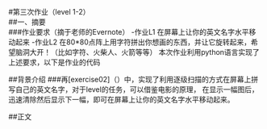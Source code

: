 #第三次作业（level 1-2）  
##一、摘要  
###作业要求（摘于老师的Evernote）
-作业L1 在屏幕上让你的英文名字水平移动起来
-作业L2 在80*80点阵上用字符拼出你想画的东西，并让它旋转起来，希望脑洞大开！（比如字符、火柴人、火箭等等）
本次作业利用python语言实现了上述要求，以下是作业的代码

##背景介绍
###再[exercise02]（）中，实现了利用逐级扫描的方式在屏幕上拼写自己的英文名字，对于level的任务，可以借鉴电影的原理，
在显示一幅图后，迅速清除然后显示下一幅，即可在屏幕上让你的英文名字水平移动起来。

##正文
###
